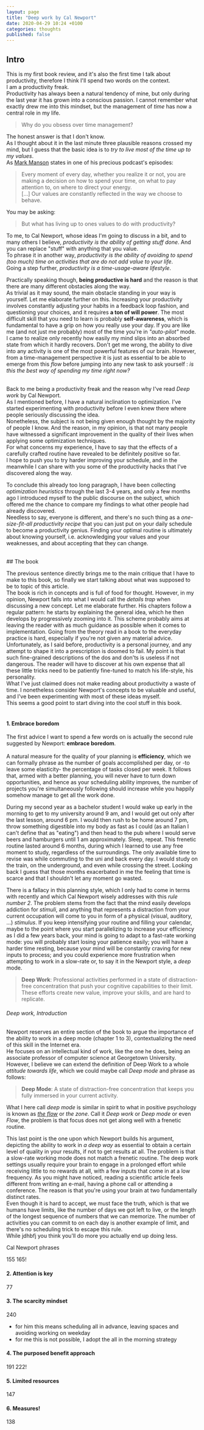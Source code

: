 ```yaml
---
layout: page
title: "Deep work by Cal Newport"
date: 2020-04-29 10:24 +0100
categories: thoughts
published: false 
---
```

## Intro

This is my first book review, and it's also the first time I talk about productivity, therefore I think I'll spend two words on the context. <br>
I am a productivity freak. <br>
Productivity has always been a natural tendency of mine, but only during the last year it has grown into a conscious passion. I cannot remember what exactly drew me into this mindset, but the management of <i>time</i> has now a central role in my life. 

> Why do you obsess over time management? <br>

The honest answer is that I don't know. <br>
As I thought about it in the last minute three plausible reasons crossed my mind, but I guess that the basic idea is to *try to live most of the time up to my values*. <br>
As [Mark Manson](https://markmanson.net/) states in one of his precious podcast's episodes: 

> Every moment of every day, whether you realize it or not, you are making a decision on how to spend your time, on what to pay attention to, on where to direct your energy. <br>[...]
Our values are constantly reflected in the way we choose to behave.<br>

You may be asking: 
> But what has living up to ones values to do with productivity? <br>

To me, to Cal Newport, whose ideas I'm going to discuss in a bit, and to many others I believe, *productivity is the ability of getting stuff done*. And you can replace "stuff" with anything that you value. <br>
To phrase it in another way, *productivity is the ability of avoiding to spend (too much) time on activities that are do not add value to your life*. <br>
Going a step further, *productivity is a time-usage-aware lifestyle*.

Practically speaking though, **being productive is hard** and the reason is that there are many different obstacles along the way.<br>
As trivial as it may sound, the main obstacle standing in your way is yourself. Let me elaborate further on this. Increasing your productivity involves constantly adjusting your habits in a feedback loop fashion, and questioning your choices, and it requires <b>a ton of will power</b>. The most difficult skill that you need to learn is probably **self-awareness**, which is fundamental to have a grip on how you really use your day. If you are like me (and not just me probably) most of the time you're in *"<i>auto-pilot</i>"* mode. I came to realize only recently how easily my mind slips into an absorbed state from which it hardly recovers. Don't get me wrong, the ability to dive into any activity is one of the most powerful features of our brain. However, from a time-management perspective it is just as essential to be able to emerge from this <i>flow</i> before jumping into any new task to ask yourself : <i>is this the best way of spending my time right now?</i><br>
<br>


Back to me being a productivity freak and the reason why I've read <i>Deep work</i> by Cal Newport.<br> 
As I mentioned before, I have a natural inclination to optimization. I've started experimenting with productivity before I even knew there where people seriously discussing the idea. <br>
Nonetheless, the subject is not being given enough thought by the majority of people I know. And the reason, in my opinion, is that not many people have witnessed a significant improvement in the quality of their lives when applying some optimization techniques.<br> 
For what concerns my experience, I have to say that the effects of a carefully crafted routine have revealed to be definitely positive so far.<br> 
I hope to push you to try harder improving your schedule, and in the meanwhile I can share with you some of the productivity hacks that I've discovered along the way. <br> 

To conclude this already too long paragraph, I have been collecting <i>optimization heuristics</i> through the last 3-4 years, and only a few months ago I introduced myself to the public discourse on the subject, which offered me the chance to compare my findings to what other people had already discovered. <br>
Needless to say, everyone is different, and there's no such thing as a <i>one-size-fit-all productivity recipe</i> that you can just put on your daily schedule to become a productivity genius. Finding your optimal routine is ultimately about knowing yourself, i.e. acknowledging your values and your weaknesses, and about accepting that they can change. 



<br>
## The book

The previous sentence directly brings me to the main critique that I have to make to this book, so finally we start talking about what was supposed to be to topic of this article. <br>
The book is rich in concepts and is full of food for thought. However, in my opinion, Newport falls into what I would call the <i>details trap</i> when discussing a new concept. Let me elaborate further. His chapters follow a regular pattern: he starts by explaining the general idea, which he then develops by progressively zooming into it. This scheme probably aims at leaving the reader with as much guidance as possible when it comes to implementation. Going from the theory read in a book to the everyday practice is hard, especially if you're not given any material advice. Unfortunately, as I said before, productivity is a personal journey, and any attempt to shape it into a prescription is doomed to fail. My point is that such fine-grained descriptions of the dos and don'ts is useless if not dangerous. The reader will have to discover at his own expense that all these little tricks need to be patiently fine-tuned to match his life-style, his personality. <br>
What I've just claimed does not make reading about productivity a waste of time. I nonetheless consider Newport's concepts to be valuable and useful, and I've been experimenting with most of these ideas myself. <br>
This seems a good point to start diving into the cool stuff in this book. 
<br>
<br>

#### 1. Embrace boredom
The first advice I want to spend a few words on is actually the second rule suggested by Newport: **embrace boredom**.<br>  
A natural measure for the quality of your planning is **efficiency**, which we can formally phrase as the number of goals accomplished per day, or -to leave some elasticity- the percentage of tasks closed per week. It follows that, armed with a better planning, you will never have to turn down opportunities, and hence as your scheduling ability improves, the number of projects you're simultaneously following should increase while you happily somehow manage to get all the work done.

During my second year as a bachelor student I would wake up early in the morning to get to my university around 9 am, and I would get out only after the last lesson, around 6 pm. I would then rush to be home around 7 pm, throw something digestible into my body as fast as I could (as an Italian I can't define that as "eating") and then head to the pub where I would serve beers and hamburgers until 1 am approximately. Sleep, repeat. This frenetic routine lasted around 6 months, during which I learned to use any free moment to study, regardless of the surroundings. The only available time to revise was while commuting to the uni and back every day. I would study on the train, on the underground, and even while crossing the street. Looking back I guess that those months exacerbated in me the feeling that time is scarce and that I shouldn't let any moment go wasted. 

There is a fallacy in this planning style, which I only had to come in terms with recently and which Cal Newport wisely addresses with this *rule number 2*. The problem stems from the fact that the mind easily develops addiction for *stimuli*, and anything that represents a distraction from your current occupation will come to you in form of a physical (visual, auditory, ...) *stimulus*. If you keep intensifying your routine and filling your calendar, maybe to the point where you start parallelizing to increase your efficiency as I did a few years back, your mind is going to adapt to a fast-rate working mode: you will probably start losing your patience easily; you will have a harder time resting, because your mind will be constantly craving for new inputs to process; and you could experience more frustration when attempting to work in a slow-rate or, to say it in the Newport style, a *deep* mode. <br>
> **Deep Work**: Professional activities performed in a state of distraction-free concentration that push your cognitive capabilities to their limit. These efforts create new value, improve your skills, and are hard to replicate. 
###### Deep work, Introduction

Newport reserves an entire section of the book to argue the importance of the ability to work in a deep mode (chapter 1 to 3), contextualizing the need of this skill in the Internet era. <br>
He focuses on an intellectual kind of work, like the one he does, being an associate professor of computer science at Georgetown University. However, I believe we can extend the definition of Deep Work to a whole *attitude towards life*, which we could maybe call *Deep mode* and phrase as follows: 
> **Deep Mode**: A state of distraction-free concentration that keeps you fully immersed in your current activity. <br> 

What I here call *deep mode* is similar in spirit to what in positive psychology is known as [*the flow*](https://en.wikipedia.org/wiki/Flow_(psychology)) or *the zone*. Call it *Deep work* or *Deep mode* or even *Flow*, the problem is that focus does not get along well with a frenetic routine. 

[](https://web.archive.org/web/20131110043540/http://articlescoertvisser.blogspot.com/2007/11/good-business-leadership-flow-and.html)

This last point is the one upon which Newport builds his argument, depicting the ability to work in *a deep way* as essential to obtain a certain level of quality in your results, if not to get results at all. The problem is that a slow-rate working mode does not match a frenetic routine. The deep work settings usually require your brain to engage in a prolonged effort while receiving little to no rewards at all, with a few inputs that come in at a low frequency. As you might have noticed, reading a scientific article feels different from writing an e-mail, having a phone call or attending a conference. The reason is that you're using your brain at two fundamentally distinct rates.<br>
Even though it is hard to accept, we must face the truth, which is that we humans have limits, like the number of days we got left to live, or the length of the longest sequence of numbers that we can memorize. The number of activities you can commit to on each day is another example of limit, and there's no scheduling trick to escape this rule.<br> 
While jdhbfj you think you'll do more you actually end up doing less.

Cal Newport phrases 


155
165!

#### 2. Attention is key 
77

#### 3. The scarcity mindset 
240
- for him this means scheduling all in advance, leaving spaces and avoiding working on weekday
- for me this is not possible, I adopt the all in the morning strategy

#### 4. The purposed benefit approach
191
222!

#### 5. Limited resources
147

#### 6. Measures! 
138
